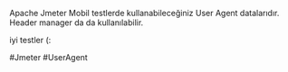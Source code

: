 Apache Jmeter Mobil testlerde kullanabileceğiniz User Agent datalarıdır.  Header manager da da kullanılabilir. 

iyi testler  (: 

#Jmeter #UserAgent 
